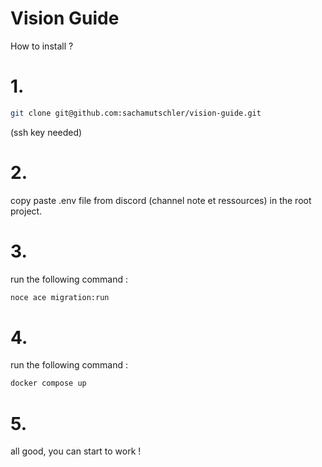 # Vision Guide

How to install ?

# 1. 

```bash
git clone git@github.com:sachamutschler/vision-guide.git
```
(ssh key needed)

# 2. 

copy paste .env file from discord (channel note et ressources) in the root project.

# 3.

run the following command :

```bash
noce ace migration:run
```

# 4.

run the following command : 

```bash
docker compose up
```

# 5. 

all good, you can start to work !
